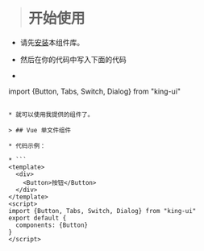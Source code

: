 &nbsp;
> # 开始使用
* 请先[安装](#/doc/install)本组件库。

* 然后在你的代码中写入下面的代码

* ```
import {Button, Tabs, Switch, Dialog} from "king-ui"
```

* 就可以使用我提供的组件了。

> ## Vue 单文件组件

* 代码示例：

* ```
<template>
  <div>
    <Button>按钮</Button>
  </div>
</template>
<script>
import {Button, Tabs, Switch, Dialog} from "king-ui"
export default {
  components: {Button}
}
</script>
```